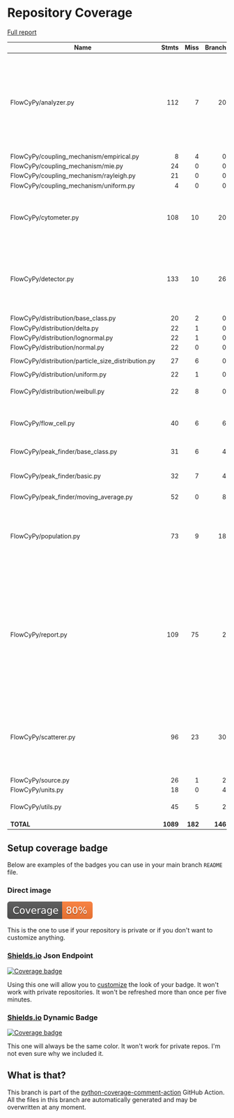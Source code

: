 # Repository Coverage

[Full report](https://htmlpreview.github.io/?https://github.com/MartinPdeS/FlowCyPy/blob/python-coverage-comment-action-data/htmlcov/index.html)

| Name                                                  |    Stmts |     Miss |   Branch |   BrPart |   Cover |   Missing |
|------------------------------------------------------ | -------: | -------: | -------: | -------: | ------: | --------: |
| FlowCyPy/analyzer.py                                  |      112 |        7 |       20 |        6 |     90% |157-158, 219, 241-242, 271->exit, 320->327, 329->exit, 342-348 |
| FlowCyPy/coupling\_mechanism/empirical.py             |        8 |        4 |        0 |        0 |     50% |     38-46 |
| FlowCyPy/coupling\_mechanism/mie.py                   |       24 |        0 |        0 |        0 |    100% |           |
| FlowCyPy/coupling\_mechanism/rayleigh.py              |       21 |        0 |        0 |        0 |    100% |           |
| FlowCyPy/coupling\_mechanism/uniform.py               |        4 |        0 |        0 |        0 |    100% |           |
| FlowCyPy/cytometer.py                                 |      108 |       10 |       20 |        3 |     88% |141-142, 182, 187-190, 243-249 |
| FlowCyPy/detector.py                                  |      133 |       10 |       26 |        7 |     87% |117, 139, 159, 181, 189, 195-197, 322, 452 |
| FlowCyPy/distribution/base\_class.py                  |       20 |        2 |        0 |        0 |     90% |    26, 30 |
| FlowCyPy/distribution/delta.py                        |       22 |        1 |        0 |        0 |     95% |        86 |
| FlowCyPy/distribution/lognormal.py                    |       22 |        1 |        0 |        0 |     95% |        94 |
| FlowCyPy/distribution/normal.py                       |       22 |        0 |        0 |        0 |    100% |           |
| FlowCyPy/distribution/particle\_size\_distribution.py |       27 |        6 |        0 |        0 |     78% |91-98, 101 |
| FlowCyPy/distribution/uniform.py                      |       22 |        1 |        0 |        0 |     95% |        96 |
| FlowCyPy/distribution/weibull.py                      |       22 |        8 |        0 |        0 |     64% |38, 54-56, 75-80 |
| FlowCyPy/flow\_cell.py                                |       40 |        6 |        6 |        3 |     80% |58, 80, 102, 132-133, 136 |
| FlowCyPy/peak\_finder/base\_class.py                  |       31 |        6 |        4 |        1 |     80% | 39-48, 90 |
| FlowCyPy/peak\_finder/basic.py                        |       32 |        7 |        4 |        1 |     72% |81->exit, 99-118 |
| FlowCyPy/peak\_finder/moving\_average.py              |       52 |        0 |        8 |        1 |     98% |    89->92 |
| FlowCyPy/population.py                                |       73 |        9 |       18 |        7 |     82% |77, 101-102, 107, 130-131, 136, 143, 227 |
| FlowCyPy/report.py                                    |      109 |       75 |        2 |        0 |     31% |13-22, 44-48, 52-57, 61-63, 67-75, 79-92, 96-127, 131-147, 151-155, 159, 172-183, 189-236 |
| FlowCyPy/scatterer.py                                 |       96 |       23 |       30 |        3 |     67% |146-149, 153->exit, 202, 235-240, 279, 296-314 |
| FlowCyPy/source.py                                    |       26 |        1 |        2 |        1 |     93% |        60 |
| FlowCyPy/units.py                                     |       18 |        0 |        4 |        0 |    100% |           |
| FlowCyPy/utils.py                                     |       45 |        5 |        2 |        0 |     89% |25, 30, 91-92, 114 |
|                                             **TOTAL** | **1089** |  **182** |  **146** |   **33** | **80%** |           |


## Setup coverage badge

Below are examples of the badges you can use in your main branch `README` file.

### Direct image

[![Coverage badge](https://raw.githubusercontent.com/MartinPdeS/FlowCyPy/python-coverage-comment-action-data/badge.svg)](https://htmlpreview.github.io/?https://github.com/MartinPdeS/FlowCyPy/blob/python-coverage-comment-action-data/htmlcov/index.html)

This is the one to use if your repository is private or if you don't want to customize anything.

### [Shields.io](https://shields.io) Json Endpoint

[![Coverage badge](https://img.shields.io/endpoint?url=https://raw.githubusercontent.com/MartinPdeS/FlowCyPy/python-coverage-comment-action-data/endpoint.json)](https://htmlpreview.github.io/?https://github.com/MartinPdeS/FlowCyPy/blob/python-coverage-comment-action-data/htmlcov/index.html)

Using this one will allow you to [customize](https://shields.io/endpoint) the look of your badge.
It won't work with private repositories. It won't be refreshed more than once per five minutes.

### [Shields.io](https://shields.io) Dynamic Badge

[![Coverage badge](https://img.shields.io/badge/dynamic/json?color=brightgreen&label=coverage&query=%24.message&url=https%3A%2F%2Fraw.githubusercontent.com%2FMartinPdeS%2FFlowCyPy%2Fpython-coverage-comment-action-data%2Fendpoint.json)](https://htmlpreview.github.io/?https://github.com/MartinPdeS/FlowCyPy/blob/python-coverage-comment-action-data/htmlcov/index.html)

This one will always be the same color. It won't work for private repos. I'm not even sure why we included it.

## What is that?

This branch is part of the
[python-coverage-comment-action](https://github.com/marketplace/actions/python-coverage-comment)
GitHub Action. All the files in this branch are automatically generated and may be
overwritten at any moment.